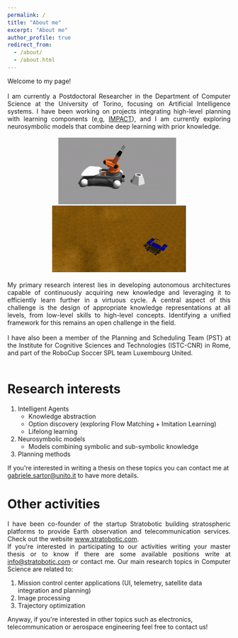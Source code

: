 ```yaml
---
permalink: /
title: "About me"
excerpt: "About me"
author_profile: true
redirect_from: 
  - /about/
  - /about.html
---
```


<div align="justify">
Welcome to my page!
<br><br>
I am currently a Postdoctoral Researcher in the Department of Computer Science at the University of Torino, focusing on Artificial Intelligence systems.
I have been working on projects integrating high-level planning with learning components (e,g, <a href="https://www.istc.cnr.it/en/content/impact-intrinsically-motivated-planning-architecture-curiosity-driven-robots">IMPACT</a>), and I am currently exploring neurosymbolic models that combine deep learning with prior knowledge.
<br><br>
<div style="text-align:center; width:100%">
<img src="https://raw.githubusercontent.com/gabrielesartor/gabrielesartor.github.io/refs/heads/master/images/otre_border.gif" alt="robot_graspoing" style="height: 150px;">
&nbsp;
<img src="https://raw.githubusercontent.com/gabrielesartor/gabrielesartor.github.io/refs/heads/master/images/exp_1_post_learning.gif" alt="rover_ext" style="height: 150px;">
</div>
<br>
My primary research interest lies in developing autonomous architectures capable of continuously acquiring new knowledge and leveraging it to efficiently learn further in a virtuous cycle. 
A central aspect of this challenge is the design of appropriate knowledge representations at all levels, from low-level skills to high-level concepts.
Identifying a unified framework for this remains an open challenge in the field.
<br><br>
I have also been a member of the Planning and Scheduling Team (PST) at the Institute for Cognitive Sciences and Technologies (ISTC-CNR) in Rome, and part of the RoboCup Soccer SPL team Luxembourg United.
<br><br>
</div>

Research interests
======
1. Intelligent Agents
   * Knowledge abstraction
   * Option discovery (exploring Flow Matching + Imitation Learning)
   * Lifelong learning
2. Neurosymbolic models
   * Models combining symbolic and sub-symbolic knowledge
3. Planning methods

If you're interested in writing a thesis on these topics you can contact me at <u>gabriele.sartor@unito.it</u> to have more details.


Other activities
======
<div align="justify">
I have been co-founder of the startup Stratobotic building stratospheric platforms to provide Earth observation and telecommunication services. 
Check out the website <a href="https://www.stratobotic.com/">www.stratobotic.com</a>.
<br>
If you're interested in participating to our activities writing your master thesis or to know if there are some available positions write at <u>info@stratobotic.com</u> or contact me.
Our main research topics in Computer Science are related to:
</div>

1. Mission control center applications (UI, telemetry, satellite data integration and planning)
2. Image processing
3. Trajectory optimization

Anyway, if you're interested in other topics such as electronics, telecommunication or aerospace engineering feel free to contact us!
